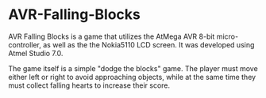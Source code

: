 # AVR-Falling-Blocks
AVR Falling Blocks is a game that utilizes the AtMega AVR 8-bit micro-controller, as well as the the Nokia5110 LCD screen. It was developed using Atmel Studio 7.0.

The game itself is a simple "dodge the blocks" game. The player must move either left or right to avoid approaching objects, while at the same time they must collect falling hearts to increase their score.
